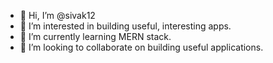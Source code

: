 - 👋 Hi, I’m @sivak12
- 👀 I’m interested in building useful, interesting apps.
- 🌱 I’m currently learning MERN stack.
- 💞️ I’m looking to collaborate on building useful applications.
<!--- 📫 How to reach me sivakumaran.e@gmail.com -->

<!---
sivak12/sivak12 is a ✨ special ✨ repository because its `README.md` (this file) appears on your GitHub profile.
You can click the Preview link to take a look at your changes.
--->
